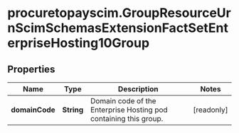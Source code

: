 # procuretopayscim.GroupResourceUrnScimSchemasExtensionFactSetEnterpriseHosting10Group

## Properties

Name | Type | Description | Notes
------------ | ------------- | ------------- | -------------
**domainCode** | **String** | Domain code of the Enterprise Hosting pod containing this group. | [readonly] 


